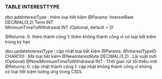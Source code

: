 ### TABLE INTERESTTYPE

dbo.addInterestType : thêm loại tiết kiệm
@Params: 
	InterestRate DECIMAL(3,2)
	Term INT	
	MinimumTimeToWithdrawal INT (Optional, default = 0)

@Returns:
	0: thêm thành công
	1: thêm không thành công vì có loại tiết kiệm trùng kỳ hạn


dbo.updateInterestType : cập nhật loại tiết kiệm
@Params:
	@InterestTypeID CHAR(10) : Mã loại tiết kiệm
	@NewInterestRate DECIMAL(3,2) : Lãi suất mới (Optional)
	@NewMinimumTimeToWithdrawal INT : Thời gian rút tối thiểu mới
@Returns:
	0: cập nhật thành công
	1: cập nhật không thành công vì không có loại tiết kiệm tương ứng trong CSDL
